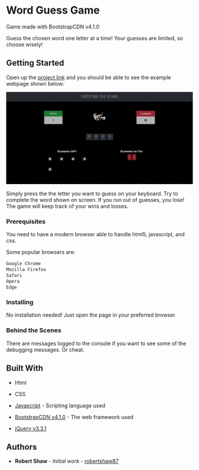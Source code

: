 # Word Guess Game
Game made with BootstrapCDN v4.1.0

Guess the chosen word one letter at a time! Your guesses are limited, so choose wisely!

## Getting Started

Open up the [project link](https://robertshaw87.github.io/Word-Guess-Game/) and you should be able to see the example webpage shown below:

![Word Guess Game](assets/images/readme-game.png "Word Guess Game")

Simply press the the letter you want to guess on your keyboard. Try to complete the word shown on screen. If you run out of guesses, you lose! The game will keep track of your wins and losses.

### Prerequisites

You need to have a modern browser able to handle html5, javascript, and css. 

Some popular browsers are:
```
Google Chrome
Mozilla Firefox
Safari
Opera
Edge
```

### Installing

No installation needed! Just open the page in your preferred browser.

### Behind the Scenes

There are messages logged to the console if you want to see some of the debugging messages. Or cheat.

## Built With

* Html

* CSS

* [Javascript](https://www.javascript.com/) - Scripting language used

* [BootstrapCDN v4.1.0](https://getbootstrap.com/docs/4.1/getting-started/introduction/) - The web framework used

* [jQuery v3.3.1](http://jquery.com/)

## Authors

* **Robert Shaw** - *Initial work* - [robertshaw87](https://github.com/robertshaw87)
